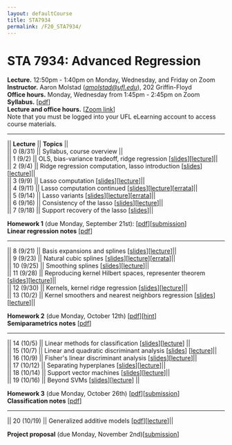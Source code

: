 ```yaml
---
layout: defaultCourse
title: STA7934
permalink: /F20_STA7934/
---
```

# STA 7934: Advanced Regression   
**Lecture.** 12:50pm - 1:40pm on Monday, Wednesday, and Friday on Zoom  
**Instructor.** Aaron Molstad (*amolstad@ufl.edu*), 202 Griffin-Floyd  
**Office hours.** Monday, Wednesday from 1:45pm - 2:45pm on Zoom  
**Syllabus.** [[pdf](/docs/STA7934_F20_Syllabus.pdf)]  
**Lecture and office hours.** [[Zoom link](https://ufl.zoom.us/j/92022598550?pwd=SEVaK0dXdTlYUmVuY3ZHbXVhVFJldz09)]  
Note that you must be logged into your UFL eLearning account to access course materials.  

---------------  

||  **Lecture** ||  **Topics**  ||  
|| 0 (8/31)  || Syllabus, course overview ||  
|| 1 (9/2)  || OLS, bias-variance tradeoff, ridge regression [[slides](https://ufl.instructure.com/files/52239110/download?download_frd=1)][[lecture](https://ufl.instructure.com/courses/412309/files?preview=52201813)]||  
|| 2 (9/4)  || Ridge regression computation, lasso introduction [[slides](https://ufl.instructure.com/files/52241793/download?download_frd=1)][[lecture](https://ufl.instructure.com/courses/412309/files?preview=52241780)]||  
|| 3 (9/9)  || Lasso computation [[slides](https://ufl.instructure.com/files/52355614/download?download_frd=1)][[lecture](https://ufl.instructure.com/courses/412309/files?preview=52355098)]||  
|| 4 (9/11)  || Lasso computation continued [[slides](https://ufl.instructure.com/files/52473276/download?download_frd=1)][[lecture](https://ufl.instructure.com/files/52394727/download?download_frd=1)][[errata](https://ufl.instructure.com/files/52395251/download?download_frd=1)]||  
|| 5 (9/14)  || Lasso variants [[slides](https://ufl.instructure.com/files/52501851/download?download_frd=1)][[lecture](https://ufl.instructure.com/courses/412309/files?preview=52477408)][[errata](https://ufl.instructure.com/files/52501663/download?download_frd=1)]||  
|| 6 (9/16)  || Consistency of the lasso [[slides](https://ufl.instructure.com/files/52635610/download?download_frd=1)][[lecture](https://ufl.instructure.com/files/52616287/download?download_frd=1)]||   
|| 7 (9/18)  || Support recovery of the lasso [[slides](https://ufl.instructure.com/files/52635617/download?download_frd=1)]||   


**Homework 1** (due Monday, September 21st): [[pdf](https://ufl.instructure.com/files/52547041/download?download_frd=1)][[submission](https://ufl.instructure.com/courses/412309/assignments/4428217)]  
**Linear regression notes** [[pdf](https://ufl.instructure.com/files/52860797/download?download_frd=1)]  

---------------  

|| 8 (9/21)  || Basis expansions and splines [[slides](https://ufl.instructure.com/files/52860695/download?download_frd=1)][[lecture](https://ufl.instructure.com/courses/412309/files?preview=52737617)]||  
|| 9 (9/23)  || Natural cubic splines [[slides](https://ufl.instructure.com/files/53215673/download?download_frd=1)][[lecture](https://ufl.instructure.com/courses/412309/files?preview=52860749)][[errata](https://ufl.instructure.com/files/53215707/download?download_frd=1)]||  
|| 10 (9/25)  || Smoothing splines [[slides](https://ufl.instructure.com/files/52899064/download?download_frd=1)][[lecture](https://ufl.instructure.com/courses/412309/files?preview=52899082)]||  
|| 11 (9/28)  || Reproducing kernel Hilbert spaces, representer theorem [[slides](https://ufl.instructure.com/files/52981926/download?download_frd=1)][[lecture](https://ufl.instructure.com/courses/412309/files?preview=52986219)]||  
|| 12 (9/30)  || Kernels, kernel ridge regression [[slides](https://ufl.instructure.com/files/53056701/download?download_frd=1)][[lecture](https://ufl.instructure.com/courses/412309/files?preview=53124622)]||  
|| 13 (10/2)  || Kernel smoothers and nearest neighbors regression [[slides](https://ufl.instructure.com/files/53154566/download?download_frd=1)][[lecture](https://ufl.instructure.com/courses/412309/files?preview=53290390)]||  

**Homework 2** (due Monday, October 12th) [[pdf](https://ufl.instructure.com/files/53443399/download?download_frd=1)][[hint](https://ufl.instructure.com/files/53056468/download?download_frd=1)]  
**Semiparametrics notes** [[pdf](https://ufl.instructure.com/files/52986437/download?download_frd=1)]


---------------  

|| 14 (10/5)  || Linear methods for classification [[slides](https://ufl.instructure.com/files/53285696/download?download_frd=1)][[lecture](https://ufl.instructure.com/courses/412309/files?preview=53285432)] ||  
|| 15 (10/7)  || Linear and quadratic discriminant analysis [[slides](https://ufl.instructure.com/files/53358126/download?download_frd=1)] [[lecture](https://ufl.instructure.com/courses/412309/files?preview=53358160)]||  
|| 16 (10/9)  || Fisher's linear discriminant analysis [[slides](https://ufl.instructure.com/files/53444337/download?download_frd=1)][[lecture](https://ufl.instructure.com/files/53436224/download?download_frd=1)]||  
|| 17 (10/12)  || Separating hyperplanes [[slides](https://ufl.instructure.com/files/53467084/download?download_frd=1)][[lecture](https://ufl.instructure.com/files/53467200/download?download_frd=1)]||  
|| 18 (10/14)  || Support vector machines [[slides](https://ufl.instructure.com/files/53555574/download?download_frd=1)][[lecture](https://ufl.instructure.com/courses/412309/files?preview=53555585)]||  
|| 19 (10/16)  || Beyond SVMs [[slides](https://ufl.instructure.com/files/53679245/download?download_frd=1)][[lecture](https://ufl.instructure.com/courses/412309/files?preview=53679062)] ||  

**Homework 3** (due Monday, October 26th) [[pdf](https://ufl.instructure.com/files/53467803/download?download_frd=1)][[submission](https://ufl.instructure.com/courses/412309/assignments/4451174)]  
**Classification notes** [[pdf](https://ufl.instructure.com/files/53732537/download?download_frd=1)]


---------------  

|| 20 (10/19)  || Generalized additive models [[pdf](https://ufl.instructure.com/files/53732354/download?download_frd=1)][[lecture](https://ufl.instructure.com/courses/412309/files?preview=53732281)]||  

**Project proposal** (due Monday, November 2nd)[[submission](https://ufl.instructure.com/courses/412309/assignments/4449663)]


